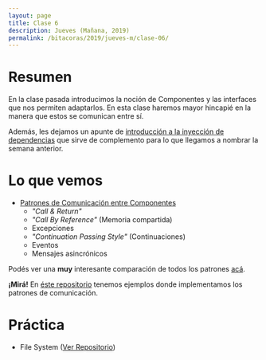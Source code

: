 ```yaml
---
layout: page
title: Clase 6
description: Jueves (Mañana, 2019)
permalink: /bitacoras/2019/jueves-m/clase-06/
---
```


# Resumen

En la clase pasada introducimos la noción de Componentes y las interfaces que nos permiten adaptarlos. En esta clase haremos mayor hincapié en la manera que estos se comunican entre sí.

Además, les dejamos un apunte de [introducción a la inyección de dependencias](https://docs.google.com/document/d/1GsW-hVF0XR76KunDILqkltyE1KIBvj3ldCCkyStjne0/edit) que sirve de complemento para lo que llegamos a nombrar la semana anterior.

# Lo que vemos

- [Patrones de Comunicación entre Componentes](https://docs.google.com/document/d/1EVPwqFyq2TW5Z5_VUeWdh9yLesxPBbSBzke2jHNURuk/edit)
    - _"Call & Return"_ 
    - _"Call By Reference"_ (Memoria compartida)
    - Excepciones 
    - _"Continuation Passing Style"_ (Continuaciones)
    - Eventos
    - Mensajes asincrónicos

Podés ver una **muy** interesante comparación de todos los patrones [acá](https://docs.google.com/document/d/1dBaf8tILr37iD2mNMiZsfeYdL7AADW698skIkkoVU9g/edit).

**¡Mirá!** En [éste repositorio](https://github.com/dds-utn/patrones-comunicacion) tenemos ejemplos donde implementamos los patrones de comunicación.

# Práctica

- File System ([Ver Repositorio](https://github.com/dds-utn/file-system))

